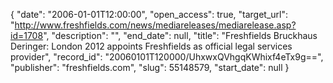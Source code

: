 {
  "date": "2006-01-01T12:00:00", 
  "open_access": true, 
  "target_url": "http://www.freshfields.com/news/mediareleases/mediarelease.asp?id=1708", 
  "description": "", 
  "end_date": null, 
  "title": "Freshfields Bruckhaus Deringer: London 2012 appoints Freshfields as official legal services provider", 
  "record_id": "20060101T120000/UhxwxQVhgqKWhixf4eTx9g==", 
  "publisher": "freshfields.com", 
  "slug": 55148579, 
  "start_date": null
}

